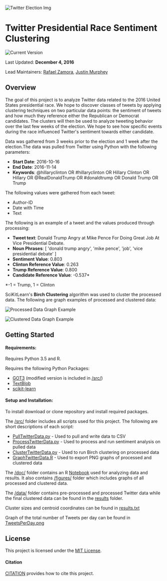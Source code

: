 ![Twitter Election Img](http://www.businessreviewusa.com/public/uploads/large/large_article_im4302_Twitter-in-the-Election.jpg)
# Twitter Presidential Race Sentiment Clustering
![Current Version](https://img.shields.io/badge/version-1.0.0-green.svg)

Last Updated: **December 4, 2016**

Lead Maintainers: [Rafael Zamora](https://github.com/rz4), [Justin Murphey](https://github.com/KingMurphy)

## Overview
The goal of this project is to analyze Twitter data related to the 2016 United States presidential race.
We hope to discover classes of tweets by applying clustering techniques on two particular data points: the
sentiment of tweets and how much they reference either the Republican or Democrat
candidates. The clusters will then be used to analyze
tweeting behavior over the last few weeks of the election. We hope to see how
specific events during the race influenced Twitter's sentiment towards either candidate.

Data was gathered from 3 weeks prior to the election and 1 week after the election.The data was pulled from Twitter using Python with the following parameters:

- **Start Date**: 2016-10-16
- **End Date**: 2016-11-14
- **Keywords**: @hillaryclinton OR #hillaryclinton OR Hillary Clinton OR Hillary OR @RealDonaldTrump OR #donaldtrump OR Donald Trump OR Trump

The following values were gathered from each tweet:

- Author-ID
- Date with Time
- Text

The following is an example of a tweet and the values produced through processing:
- **Tweet text**: Donald Trump Angry at Mike Pence For Doing Great Job At Vice Presidential Debate.
- **Noun Phrases**: [ 'donald trump angry', 'mike pence',  'job', 'vice presidential debate' ]
- **Sentiment Value**: 0.803
- **Clinton Reference Value**: 0.263
- **Trump Reference Value**: 0.800
- **Candidate Reference Value**: -0.537*

*-1 = Trump, 1 = Clinton

SciKitLearn's **Birch Clustering** algorithm was used to cluster the processed data.
The following are graph examples of processed and clustered data:

![Processed Data Graph Example](doc/figures/processed_Twitter_Trump_Clinton_2016-11-08.png)

![Clustered Data Graph Example](doc/figures/clustered_processed_Twitter_Trump_Clinton_2016-11-08.png)


## Getting Started

#### Requirements:

Requires Python 3.5 and R.

Requires the following Python Packages:

- [GOT3](https://github.com/Jefferson-Henrique/GetOldTweets-python) (modified version is included in [/src/](src))
- [TextBlob](https://pypi.python.org/pypi/textblob)
- [scikit-learn](https://pypi.python.org/pypi/scikit-learn/0.18.1)

#### Setup and Installation:

To install download or clone repository and install required packages.

The [/src/](src) folder includes all scripts used for this project. The following
are short descriptions of each script:

- [PullTwitterData.py](src/PullTwitterData.py) - Used to pull and write data to CSV
- [ProcessTwitterData.py](src/ProcessTwitterData.py) - Used to process and run sentiment analysis on pulled data
- [ClusterTwitterData.py](src/ClusterTwitterData.py) - Used to run Birch clustering on processed data
- [GraphTwitterData.R](src/GraphTwitterData.R) - Used to export PNG graphs of processed and clustered data

The [/doc/](doc) folder contains an R [Notebook](doc/Notebook.Rmd) used for analyzing
data and results. It also contains [/figures/](doc/figures) folder which includes graphs of all processed and
clustered data.

The [/data/](data) folder contains pre-processed and processed Twitter data while the
final clustered data can be found in the [results](/results/) folder.

Cluster sizes and centroid coordinates can be found in
[results.txt](results/results.txt)

Graph of the total number of Tweets per day can be found in [TweetsPerDay.png](results/TweetsPerDay.png)


## License

This project is licensed under the [MIT License](LICENSE).

#### Citation

[CITATION](CITATION) provides how to cite this project.
